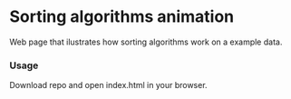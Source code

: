 # Sorting algorithms animation

Web page that ilustrates how sorting algorithms work on a example data.

### Usage

Download repo and open index.html in your browser.
